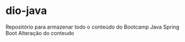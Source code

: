 # dio-java
Repositório para armazenar todo o conteúdo do Bootcamp Java Spring Boot
Alteração do conteudo
